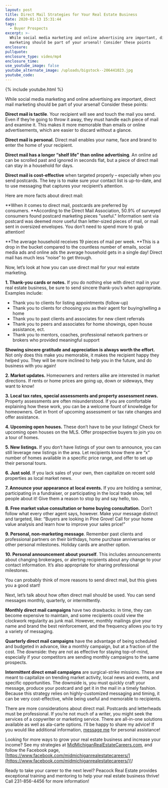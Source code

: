 ```yaml
---
layout: post
title: Direct Mail Strategies for Your Real Estate Business
date: 2020-01-13 15:31:44
tags:
  - Buyer Prospects
excerpt: >-
  While social media marketing and online advertising are important, direct mail
  marketing should be part of your arsenal! Consider these points
enclosure:
pullquote:
enclosure_type: video/mp4
enclosure_time:
use_youtube_image: false
youtube_alternate_image: /uploads/bigstock--206441023.jpg
youtube_code:
---
```


{% include youtube.html %}

While social media marketing and online advertising are important, direct mail marketing should be part of your arsenal\! Consider these points:

**Direct mail is tactile**. Your recipient will see and touch the mail you send. Even if they’re going to throw it away, they must handle each piece of mail and examine it. This makes it more memorable than emails or online advertisements, which are easier to discard without a glance.&nbsp;

**Direct mail is personal.** Direct mail enables your name, face and brand to enter the home of your recipient.&nbsp;

**Direct mail has a longer “shelf life” than online advertising**. An online ad can be scrolled past and ignored in seconds flat, but a piece of direct mail can stay in a household for days.

**Direct mail is cost-effective** when targeted properly – especially when you send postcards. The key is to make sure your contact list is up-to-date, and to use messaging that captures your recipient’s attention.&nbsp;

Here are more facts about direct mail:&nbsp;

**When it comes to direct mail, postcards are preferred by consumers.&nbsp;**According to the Direct Mail Association, 50.9% of surveyed consumers found postcard marketing pieces "useful." Information sent via postcard was deemed *more* useful than letter-sized pieces of mail, or mail sent in oversized envelopes. You don’t need to spend more to grab attention\!&nbsp;

**The average household receives 19 pieces of mail per week.&nbsp;**This is a drop in the bucket compared to the countless number of emails, social media ads and online ads the average household gets in a single day\! Direct mail has much less “noise” to get through. &nbsp;

Now, let’s look at how you can use direct mail for your real estate marketing.&nbsp;

**1\. Thank-you cards or notes.** If you do nothing else with direct mail in your real estate business, be sure to send sincere thank-you’s when appropriate. Examples include:

* Thank you to clients for listing appointments (follow-up)&nbsp;
* Thank you to clients for choosing you as their agent for buying/selling a home&nbsp;
* Thank you to past clients and associates for new client referrals&nbsp;
* Thank you to peers and associates for home showings, open house assistance, ect.&nbsp;
* Thank you to mentors, coaches, professional network partners or brokers who provided meaningful support&nbsp;

**Showing sincere gratitude and appreciation is always worth the effort.** Not only does this make you memorable, it makes the recipient happy they helped you. They will be more inclined to help you in the future, and do business with you again\!&nbsp;

**2\. Market updates.** Homeowners and renters alike are interested in market directions. If rents or home prices are going up, down or sideways, they want to know\!&nbsp;

**3\. Local tax rates, special assessments and property assessment news.** Property assessments are often misunderstood. If you are comfortable explaining how these work, you can be a welcome fount of knowledge for homeowners. Get in front of upcoming assessment or tax rate changes and offer assistance. &nbsp;

**4\. Upcoming open houses.** These don’t have to be your listings\! Check for upcoming open houses on the MLS. Offer prospective buyers to join you on a tour of homes.&nbsp;

**5\. New listings.** If you don’t have listings of your own to announce, you can still leverage new listings in the area. Let recipients know there are “x” number of homes available in a specific price range, and offer to set up their personal tours.&nbsp;

**6\. Just sold.** If you lack sales of your own, then capitalize on recent sold properties as local market news.&nbsp;

**7\. Announce your appearance at local events.** If you are holding a seminar, participating in a fundraiser, or participating in the local trade show, tell people about it\! Give them a reason to stop by and say hello, too.

**8\. Free market value consultation or home buying consultation.** Don’t follow what every other agent says, however. Make your message distinct and targeted, like: “Buyers are looking in Pine Grove\! Call for your home value analysis and learn how to improve your sales price\!”

**9\. Personal, non-marketing message**. Remember past clients and professional partners on their birthdays, home purchase anniversaries or other personal milestones. Holiday cards are another option.&nbsp;

**10\. Personal announcement about yourself**. This includes announcements about changing brokerages, or alerting recipients about any change to your contact information. It’s also appropriate for sharing professional milestones.&nbsp;

You can probably think of more reasons to send direct mail, but this gives you a good start\!&nbsp;

Next, let’s talk about how often direct mail should be used. You can send messages monthly, quarterly, or intermittently.&nbsp;

**Monthly direct mail campaigns** have two drawbacks: in time, they can become expensive to maintain, and some recipients could view the clockwork regularity as junk mail. However, monthly mailings give your name and brand the best reinforcement, and the frequency allows you to try a variety of messaging.&nbsp;

**Quarterly direct mail campaigns** have the advantage of being scheduled and budgeted in advance, like a monthly campaign, but at a fraction of the cost. The downside: they are not as effective for staying top-of-mind, especially if your competitors are sending monthly campaigns to the same prospects.

**Intermittent direct email campaigns** are surgical-strike missions. These are meant to capitalize on trending market activity, local news and events, and specific opportunities. The downside is, you must quickly craft your message, produce your postcard and get it in the mail in a timely fashion. Because this strategy relies on highly-customized messaging and timing, it can be very cost-effective, while being useful and memorable to recipients.&nbsp;

There are more considerations about direct mail. Postcards and letterheads must be professional. If you’re not much of a writer, you might seek the services of a copywriter or marketing service. There are all-in-one solutions available as well as ala-carte options. I’ll be happy to share my advice\! If you would like additional information, [message me](https://midmichiganrealestatecareers.com/contact) for personal assistance\!&nbsp;

Looking for more ways to grow your real estate business and increase your income? See my strategies at [MidMichiganRealEstateCareers.com](https://midmichiganrealestatecareers.com/), and follow the Facebook page, [https://www.facebook.com/midmichiganrealestatecareers/](https://www.facebook.com/midmichiganrealestatecareers/)\!

Ready to take your career to the next level? Peacock Real Estate provides exceptional training and mentoring to help your real estate business thrive\! Call 231-856-4456 for more information\!